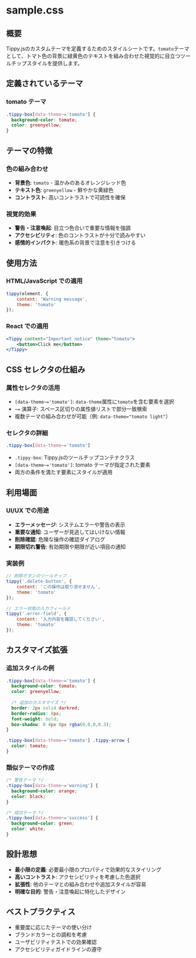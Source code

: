 # sample.css

## 概要
Tippy.jsのカスタムテーマを定義するためのスタイルシートです。`tomato`テーマとして、トマト色の背景に緑黄色のテキストを組み合わせた視覚的に目立つツールチップスタイルを提供します。

## 定義されているテーマ

### tomato テーマ
```css
.tippy-box[data-theme~='tomato'] {
  background-color: tomato;
  color: greenyellow;
}
```

## テーマの特徴

### 色の組み合わせ
- **背景色**: `tomato` - 温かみのあるオレンジレッド色
- **テキスト色**: `greenyellow` - 鮮やかな黄緑色
- **コントラスト**: 高いコントラストで可読性を確保

### 視覚的効果
- **警告・注意喚起**: 目立つ色合いで重要な情報を強調
- **アクセシビリティ**: 色のコントラストが十分で読みやすい
- **感情的インパクト**: 暖色系の背景で注意を引きつける

## 使用方法

### HTML/JavaScript での適用
```javascript
tippy(element, {
    content: 'Warning message',
    theme: 'tomato'
});
```

### React での適用
```jsx
<Tippy content="Important notice" theme="tomato">
    <button>Click me</button>
</Tippy>
```

## CSS セレクタの仕組み

### 属性セレクタの活用
- `[data-theme~='tomato']`: `data-theme`属性に`tomato`を含む要素を選択
- `~=` 演算子: スペース区切りの属性値リストで部分一致検索
- 複数テーマの組み合わせが可能（例: `data-theme="tomato light"`）

### セレクタの詳細
```css
.tippy-box[data-theme~='tomato']
```
- `.tippy-box`: Tippy.jsのツールチップコンテナクラス
- `[data-theme~='tomato']`: tomato テーマが指定された要素
- 両方の条件を満たす要素にスタイルが適用

## 利用場面

### UI/UX での用途
- **エラーメッセージ**: システムエラーや警告の表示
- **重要な通知**: ユーザーが見逃してはいけない情報
- **削除確認**: 危険な操作の確認ダイアログ
- **期限切れ警告**: 有効期限や期限が近い項目の通知

### 実装例
```javascript
// 削除ボタンのツールチップ
tippy('.delete-button', {
    content: 'この操作は取り消せません',
    theme: 'tomato'
});

// エラー状態の入力フィールド
tippy('.error-field', {
    content: '入力内容を確認してください',
    theme: 'tomato'
});
```

## カスタマイズ拡張

### 追加スタイルの例
```css
.tippy-box[data-theme~='tomato'] {
  background-color: tomato;
  color: greenyellow;
  
  /* 追加のカスタマイズ */
  border: 2px solid darkred;
  border-radius: 8px;
  font-weight: bold;
  box-shadow: 0 4px 8px rgba(0,0,0,0.3);
}

.tippy-box[data-theme~='tomato'] .tippy-arrow {
  color: tomato;
}
```

### 類似テーマの作成
```css
/* 警告テーマ */
.tippy-box[data-theme~='warning'] {
  background-color: orange;
  color: black;
}

/* 成功テーマ */
.tippy-box[data-theme~='success'] {
  background-color: green;
  color: white;
}
```

## 設計思想
- **最小限の定義**: 必要最小限のプロパティで効果的なスタイリング
- **高いコントラスト**: アクセシビリティを考慮した色選択
- **拡張性**: 他のテーマとの組み合わせや追加スタイルが容易
- **明確な目的**: 警告・注意喚起に特化したデザイン

## ベストプラクティス
- 重要度に応じたテーマの使い分け
- ブランドカラーとの調和を考慮
- ユーザビリティテストでの効果確認
- アクセシビリティガイドラインの遵守
